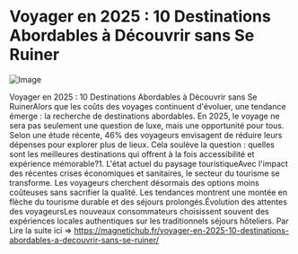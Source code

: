 # Voyager en 2025 : 10 Destinations Abordables à Découvrir sans Se Ruiner

![Image](https://images.pexels.com/photos/3163927/pexels-photo-3163927.jpeg?auto=compress&cs=tinysrgb&h=650&w=940)

Voyager en 2025 : 10 Destinations Abordables à Découvrir sans Se RuinerAlors que les coûts des voyages continuent d'évoluer, une tendance émerge : la recherche de destinations abordables. En 2025, le voyage ne sera pas seulement une question de luxe, mais une opportunité pour tous. Selon une étude récente, 46% des voyageurs envisagent de réduire leurs dépenses pour explorer plus de lieux. Cela soulève la question : quelles sont les meilleures destinations qui offrent à la fois accessibilité et expérience mémorable?1. L'état actuel du paysage touristiqueAvec l'impact des récentes crises économiques et sanitaires, le secteur du tourisme se transforme. Les voyageurs cherchent désormais des options moins coûteuses sans sacrifier la qualité. Les tendances montrent une montée en flèche du tourisme durable et des séjours prolongés.Évolution des attentes des voyageursLes nouveaux consommateurs choisissent souvent des expériences locales authentiques sur les traditionnels séjours hôteliers. Par Lire la suite ici => https://magnetichub.fr/voyager-en-2025-10-destinations-abordables-a-decouvrir-sans-se-ruiner/
